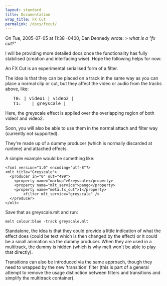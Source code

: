 ```yaml
---
layout: standard
title: Documentation
wrap_title: FX Cut
permalink: /docs/fxcut/
---
```


On Tue, 2005-07-05 at 11:38 -0400, Dan Dennedy wrote: &gt; *what is a "fx
cut?"*

I will be providing more detailed docs once the functionality has fully
stabilised (creation and interfacing wise). Hope the following helps for
now:

An FX Cut is an experimental serialised form of a filter.

The idea is that they can be placed on a track in the same way as you
can place a normal clip or cut, but they affect the video or audio from
the tracks above, like:

<pre>
   T0: | video1 | video2 |
   T1:    | greyscale |
</pre>

Here, the greyscale effect is applied over the overlapping region of
both video1 and video2.

Soon, you will also be able to use them in the normal attach and filter
way (currently not supported).

They're made up of a dummy producer (which is normally discarded at
runtime) and attached effects.

A simple example would be something like:

~~~
<?xml version="1.0" encoding="utf-8"?>
<mlt title="Greyscale">
  <producer in="0" out="499">
    <property name="markup">Greyscale</property>
    <property name="mlt_service">pango</property>
    <property name="meta.fx_cut">1</property>
        <filter mlt_service="greyscale" />
  </producer>
</mlt>
~~~

Save that as greyscale.mlt and run:

`melt colour:blue -track greyscale.mlt`

Standalone, the idea is that they could provide a little indication of
what the effect does (could be text which is then changed by the effect)
or it could be a small animation via the dummy producer. When they are
used in a multitrack, the dummy is hidden (which is why melt won't be
able to play that directly).

Transitions can also be introduced via the same approach, though they
need to wrapped by the new 'transition' filter (this is part of a
general attempt to remove the usage distinction between filters and
transitions and simplify the multitrack container).

